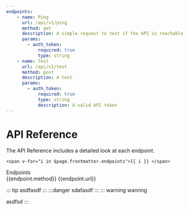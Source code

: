 ```yaml
---
endpoints:
    - name: Ping
      url: /api/v1/ping
      method: get
      description: A simple request to test if the API is reachable
      params:
        - auth_token:
            required: true
            type: string
    - name: Test
      url: /api/v1/test
      method: post
      description: A test
      params:
        - auth_token:
            required: true
            type: string
            description: A valid API token
---
```


# API Reference

The API Reference includes a detailed look at each endpoint.

```
<span v-for="i in $page.frontmatter.endpoints">{{ i }} </span>
```

<div class="endpoints language-">
    <div class="header">Endpoints</div>
    <div class="content">
        <div v-for="endpoint in $page.frontmatter.endpoints" class="endpoint">
            <span class="method" :class="endpoint.method">{{endpoint.method}}</span>
            <span class="url">{{endpoint.url}}</span>
        </div>
    </div>
</div>

::: tip
asdfasdf
:::
:::danger
sdafasdf
:::
::: warning wanring

asdfsd
:::